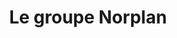 ---
title: Le groupe Norplan
description: Réseaux sociaux
resume:
  titre: Le groupe Norplan
  court: Réseaux sociaux
identifiant:
slug:
ordre: 7 
image: /img/norplan-reseaux-sociaux.jpg
i18n: fr
link:
  external: true
  url: 
---